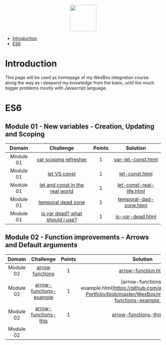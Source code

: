 
<p align="center">
    <a href="https://www.hackerrank.com/alejandro_lopez1">
        <img height=85 src="https://wesbos.com/static/46c8f12c015f9bdd7cccd17d294da646/497c6/logo.png">
    </a>
</p>

* [Introduction](#Introduction)
* [ES6](#ES6)

# Introduction

<p>
	This page will be used as homepage of my WesBos integration course along the way as i deepend my knowledge from the basic, until the much bigger problems mostly with Javascript language. 
</p>

# ES6

## Module 01 - New variables - Creation, Updating and Scoping

| Domain |                                                Challenge                                                | Points |                                                                                   Solution                                                                                  |
|:------:|:-------------------------------------------------------------------------------------------------------:|:------:|:---------------------------------------------------------------------------------------------------------------------------------------------------------------------------:|
|  Module 01  | [var scoping refresher](https://www.google.com)| 1 | [var-let-const.html](https://github.com/alpz13/JavaScript-Portfolio/blob/master/WesBos/module01/var-let-const.html) |
|  Module 01  | [let VS const](https://www.google.com) | 1 | [let-const.html](https://github.com/alpz13/JavaScript-Portfolio/blob/master/WesBos/module01/let-const.html) | 
|  Module 01  | [let and const in the real world](https://www.google.com) | 1 | [let-const-real-life.html](https://github.com/alpz13/JavaScript-Portfolio/blob/master/WesBos/module01/let-const-real-life.html) |
|  Module 01  | [temporal dead zone](https://www.google.com) | 1 | [temporal-dad-zone.html](https://github.com/alpz13/JavaScript-Portfolio/blob/master/WesBos/module01/temporal-dad-zone.html) |
|  Module 01  | [is var dead? what should i use?](https://www.google.com) | 1 | [is-var-dead.html](https://github.com/alpz13/JavaScript-Portfolio/blob/master/WesBos/module01/var-dead.html) |


## Module 02 - Function improvements - Arrows and Default arguments

| Domain |                                                Challenge                                                | Points |                                                                                   Solution                                                                                  |
|:------:|:-------------------------------------------------------------------------------------------------------:|:------:|:---------------------------------------------------------------------------------------------------------------------------------------------------------------------------:|
|  Module 02  | [arrow functions](https://www.google.com)| 1 | [arrow-function.html](https://github.com/alpz13/JavaScript-Portfolio/blob/master/WesBos/module02/arrow-function.html) | 
|  Module 02  | [arrow-functions-example](https://www.google.com) | 1 | [arrow-functions-example.html]https://github.com/alpz13/JavaScript-Portfolio/blob/master/WesBos/module02/arrow-functions-example.html |
|  Module 02  | [arrow-functions-this](https://www.google.com) | 1 | [arrow-functions-this.html](https://github.com/alpz13/JavaScript-Portfolio/blob/master/WesBos/module02/arrow-functions-this.html) |
|  Module 02  | 